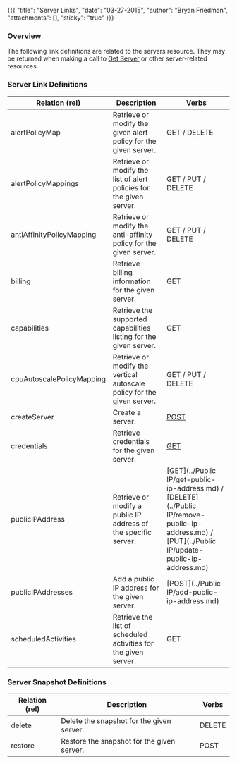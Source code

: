 {{{
  "title": "Server Links",
  "date": "03-27-2015",
  "author": "Bryan Friedman",
  "attachments": [],
  "sticky": "true"
}}}

### Overview

The following link definitions are related to the servers resource. They may be returned when making a call to [Get Server](../Servers/get-server.md) or other server-related resources.

### Server Link Definitions

| Relation (rel) | Description | Verbs |
| --- | --- | --- |
| alertPolicyMap | Retrieve or modify the given alert policy for the given server. | GET / DELETE |
| alertPolicyMappings | Retrieve or modify the list of alert policies for the given server. | GET / PUT / DELETE |
| antiAffinityPolicyMapping | Retrieve or modify the anti-affinity policy for the given server. | GET / PUT / DELETE |
| billing | Retrieve billing information for the given server. | GET |
| capabilities | Retrieve the supported capabilities listing for the given server. | GET |
| cpuAutoscalePolicyMapping | Retrieve or modify the vertical autoscale policy for the given server. | GET / PUT / DELETE |
| createServer | Create a server. | [POST](../Servers/create-server.md) |
| credentials | Retrieve credentials for the given server. | [GET](../Servers/get-server-credentials.md)
| publicIPAddress | Retrieve or modify a public IP address of the specific server. | [GET](../Public IP/get-public-ip-address.md) / [DELETE](../Public IP/remove-public-ip-address.md) / [PUT](../Public IP/update-public-ip-address.md) |
| publicIPAddresses | Add a public IP address for the given server. | [POST](../Public IP/add-public-ip-address.md) |
| scheduledActivities | Retrieve the list of scheduled activities for the given server. | GET |

### Server Snapshot Definitions

| Relation (rel) | Description | Verbs |
| --- | --- | --- |
| delete | Delete the snapshot for the given server. | DELETE |
| restore | Restore the snapshot for the given server. | POST |
